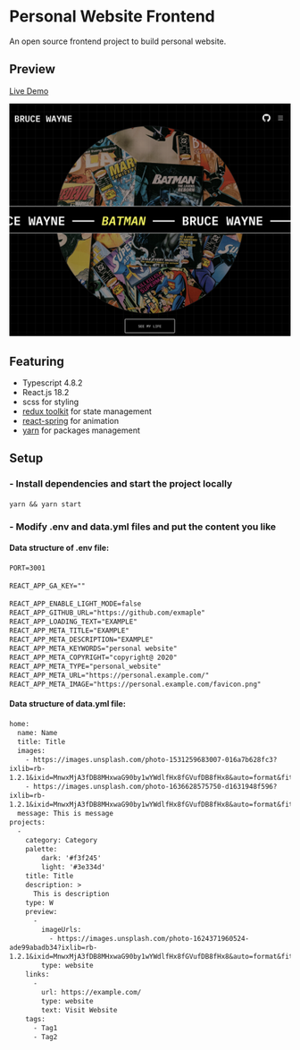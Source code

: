 # Personal Website Frontend

<!-- <p>
<a href="https://github.com/IsaacOrzDev/personal-website-frontend-2020/pulls"><img alt="GitHub Pull Requests" src="https://img.shields.io/github/issues-pr-raw/IsaacOrzDev/personal-website-frontend-2020.svg"></a>
</p> -->

An open source frontend project to build personal website.

## Preview

[Live Demo](https://personal-website-frontend-2020.vercel.app/)

![Home Page](public-example/images/screenshots/02.png?raw=true 'React Reduction')

<!-- ![Home Page](public/images/screenshots/03.png?raw=true 'React Reduction') -->

## Featuring

- Typescript 4.8.2
- React.js 18.2
- scss for styling
- [redux toolkit](https://redux-toolkit.js.org/) for state management
- [react-spring](https://react-spring.dev/) for animation
- [yarn](https://yarnpkg.com/) for packages management

## Setup

### - Install dependencies and start the project locally

`yarn && yarn start`

### - Modify .env and data.yml files and put the content you like

#### Data structure of .env file:

```
PORT=3001

REACT_APP_GA_KEY=""

REACT_APP_ENABLE_LIGHT_MODE=false
REACT_APP_GITHUB_URL="https://github.com/exmaple"
REACT_APP_LOADING_TEXT="EXAMPLE"
REACT_APP_META_TITLE="EXAMPLE"
REACT_APP_META_DESCRIPTION="EXAMPLE"
REACT_APP_META_KEYWORDS="personal website"
REACT_APP_META_COPYRIGHT="copyright@ 2020"
REACT_APP_META_TYPE="personal_website"
REACT_APP_META_URL="https://personal.example.com/"
REACT_APP_META_IMAGE="https://personal.example.com/favicon.png"
```

#### Data structure of data.yml file:

```
home:
  name: Name
  title: Title
  images:
    - https://images.unsplash.com/photo-1531259683007-016a7b628fc3?ixlib=rb-1.2.1&ixid=MnwxMjA3fDB8MHxwaG90by1wYWdlfHx8fGVufDB8fHx8&auto=format&fit=crop&w=1374&q=80
    - https://images.unsplash.com/photo-1636628575750-d1631948f596?ixlib=rb-1.2.1&ixid=MnwxMjA3fDB8MHxwaG90by1wYWdlfHx8fGVufDB8fHx8&auto=format&fit=crop&w=3270&q=80
  message: This is message
projects:
  -
    category: Category
    palette:
        dark: '#f3f245'
        light: '#3e334d'
    title: Title
    description: >
      This is description
    type: W
    preview:
      -
        imageUrls:
          - https://images.unsplash.com/photo-1624371960524-ade99abadb34?ixlib=rb-1.2.1&ixid=MnwxMjA3fDB8MHxwaG90by1wYWdlfHx8fGVufDB8fHx8&auto=format&fit=crop&w=3212&q=80
        type: website
    links:
      -
        url: https://example.com/
        type: website
        text: Visit Website
    tags:
      - Tag1
      - Tag2
```
